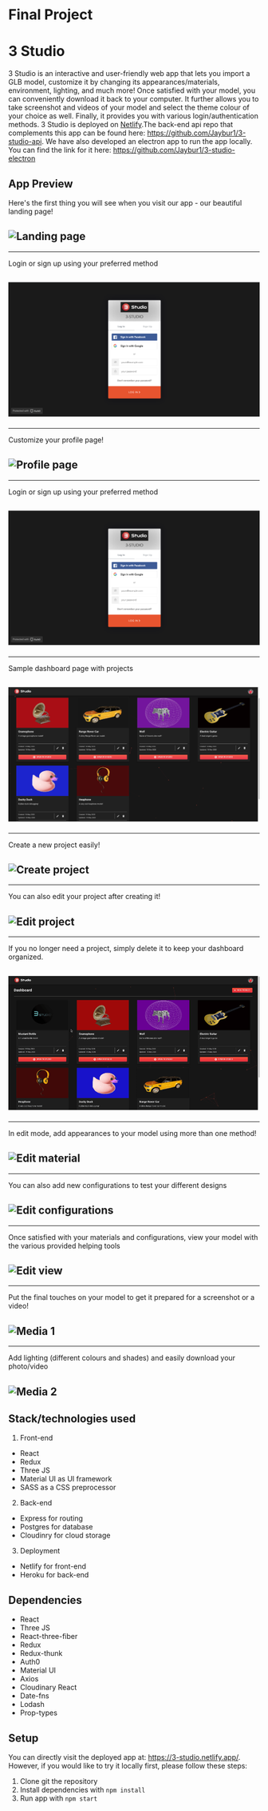 # Final Project

# 3 Studio

3 Studio is an interactive and user-friendly web app that lets you import a GLB model, customize it by changing its appearances/materials, environment, lighting, and much more! Once satisfied with your model, you can conveniently download it back to your computer. It further allows you to take screenshot and videos of your model and select the theme colour of your choice as well. Finally, it provides you with various login/authentication methods. 3 Studio is deployed on [Netlify](https://3-studio.netlify.app/dashboard).The back-end api repo that complements this app can be found here: https://github.com/Jaybur1/3-studio-api. We have also developed an electron app to run the app locally. You can find the link for it here: https://github.com/Jaybur1/3-studio-electron

## App Preview

Here's the first thing you will see when you visit our app - our beautiful landing page!

## ![Landing page](./docs/landing-page.gif)

---

Login or sign up using your preferred method

## ![Login/Sign up](./docs/login-signup.png)

---

Customize your profile page!

## ![Profile page](./docs/profile-page.gif)

---

Login or sign up using your preferred method

## ![Login/Sign up](./docs/login-signup.png)

---

Sample dashboard page with projects

## ![Dashboard](./docs/dashboard.png)

---

Create a new project easily!

## ![Create project](./docs/create-project.gif)

---

You can also edit your project after creating it!

## ![Edit project](./docs/edit-project.gif)

---

If you no longer need a project, simply delete it to keep your dashboard organized.

## ![Delete project](./docs/delete-project.gif)

---

In edit mode, add appearances to your model using more than one method!

## ![Edit material](./docs/edit-material.gif)

---

You can also add new configurations to test your different designs

## ![Edit configurations](./docs/edit-configurations.gif)

---

Once satisfied with your materials and configurations, view your model with the various provided helping tools

## ![Edit view](./docs/edit-views.gif)

---

Put the final touches on your model to get it prepared for a screenshot or a video!

## ![Media 1](./docs/media-1.gif)

---

Add lighting (different colours and shades) and easily download your photo/video

## ![Media 2](./docs/media-3.gif)

## Stack/technologies used

1. Front-end

- React
- Redux
- Three JS
- Material UI as UI framework
- SASS as a CSS preprocessor

2. Back-end

- Express for routing
- Postgres for database
- Cloudinry for cloud storage

3. Deployment

- Netlify for front-end
- Heroku for back-end

## Dependencies

- React
- Three JS
- React-three-fiber
- Redux
- Redux-thunk
- Auth0
- Material UI
- Axios
- Cloudinary React
- Date-fns
- Lodash
- Prop-types

## Setup

You can directly visit the deployed app at: https://3-studio.netlify.app/. However, if you would like to try it locally first, please follow these steps:

1. Clone git the repository
2. Install dependencies with `npm install`
3. Run app with `npm start`
